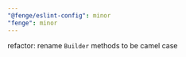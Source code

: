 ```yaml
---
"@fenge/eslint-config": minor
"fenge": minor
---
```


refactor: rename `Builder` methods to be camel case
